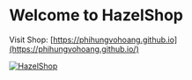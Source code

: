 # Welcome to HazelShop

Visit Shop: [https://phihungvohoang.github.io](https://phihungvohoang.github.io/)

[![HazelShop](https://phihungvohoang.github.io/images/logo/thumb.png)](https://phihungvohoang.github.io/)
